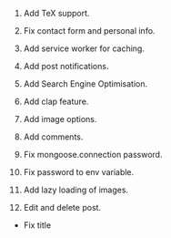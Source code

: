 1. Add TeX support.
4. Fix contact form and personal info.
8. Add service worker for caching.
9. Add post notifications.
10. Add Search Engine Optimisation.
11. Add clap feature.



2. Add image options.
3. Add comments.
12. Fix mongoose.connection password.
6. Fix password to env variable.
7. Add lazy loading of images.
5. Edit and delete post.
* Fix title